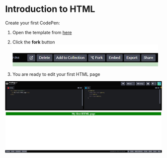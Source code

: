 # Introduction to HTML

Create your first CodePen:

1.  Open the template from [here](https://codepen.io/futurecodersse/pen/JjLYRXe)  

2.  Click the **fork** button  
![](https://github.com/futureCodersSE/web-dev-one-day/blob/main/Assets/Fork-button.jpg)  
3.  You are ready to edit your first HTML page  

![](https://github.com/futureCodersSE/web-dev-one-day/blob/main/Assets/First-page.jpg)